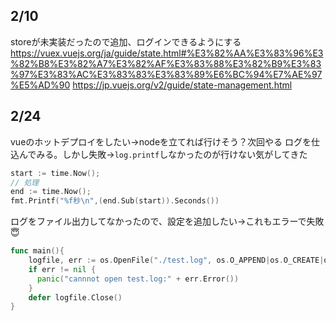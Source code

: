 ## 2/10
storeが未実装だったので追加、ログインできるようにする  
https://vuex.vuejs.org/ja/guide/state.html#%E3%82%AA%E3%83%96%E3%82%B8%E3%82%A7%E3%82%AF%E3%83%88%E3%82%B9%E3%83%97%E3%83%AC%E3%83%83%E3%83%89%E6%BC%94%E7%AE%97%E5%AD%90
https://jp.vuejs.org/v2/guide/state-management.html

## 2/24
vueのホットデプロイをしたい→nodeを立てれば行けそう？次回やる
ログを仕込んでみる。しかし失敗→`log.printf`しなかったのが行けない気がしてきた
```go
start := time.Now();
// 処理
end := time.Now();
fmt.Printf("%f秒\n",(end.Sub(start)).Seconds())
```
ログをファイル出力してなかったので、設定を追加したい→これもエラーで失敗😇
```go
func main(){
    logfile, err := os.OpenFile("./test.log", os.O_APPEND|os.O_CREATE|os.O_WRONLY, 0666)
    if err != nil {
      panic("cannnot open test.log:" + err.Error())
    }
    defer logfile.Close()
}
```